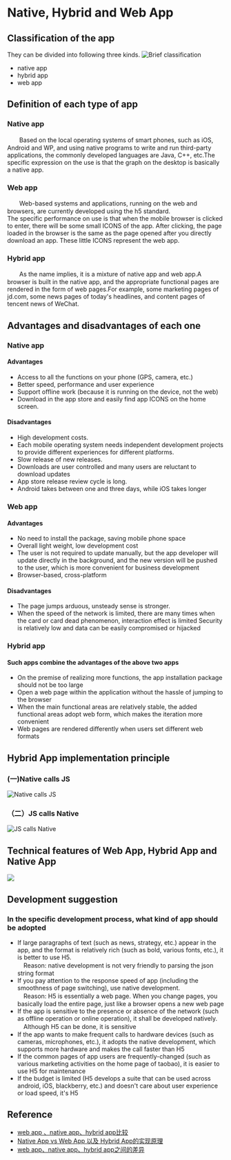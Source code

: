 # Native, Hybrid and Web App
## Classification of the app
They can be divided into following three kinds.
![Brief classification](https://upload-images.jianshu.io/upload_images/1668945-eebff27c68f3e4db.png?imageMogr2/auto-orient/)
* native app
* hybrid app
* web app
## Definition of each type of app
### Native app
　　Based on the local operating systems of smart phones, such as iOS, Android and WP, and using native programs to write and run third-party applications, the commonly developed languages are Java, C++, etc.The specific expression on the use is that the graph on the desktop is basically a native app.
### Web app
　　Web-based systems and applications, running on the web and browsers, are currently developed using the h5 standard.<br>
The specific performance on use is that when the mobile browser is clicked to enter, there will be some small ICONS of the app. After clicking, the page loaded in the browser is the same as the page opened after you directly download an app. These little ICONS represent the web app.
### Hybrid app
　　As the name implies, it is a mixture of native app and web app.A browser is built in the native app, and the appropriate functional pages are rendered in the form of web pages.For example, some marketing pages of jd.com, some news pages of today's headlines, and content pages of tencent news of WeChat.
## Advantages and disadvantages of each one
### Native app
#### Advantages
* Access to all the functions on your phone (GPS, camera, etc.)
* Better speed, performance and user experience
* Support offline work (because it is running on the device, not the web)
* Download in the app store and easily find app ICONS on the home screen.
#### Disadvantages
* High development costs.
* Each mobile operating system needs independent development projects to provide different experiences for different platforms.
* Slow release of new releases.
* Downloads are user controlled and many users are reluctant to download updates
* App store release review cycle is long.
* Android takes between one and three days, while iOS takes longer
### Web app
#### Advantages
* No need to install the package, saving mobile phone space
* Overall light weight, low development cost
* The user is not required to update manually, but the app developer will update directly in the background, and the new version will be pushed to the user, which is more convenient for business development
* Browser-based, cross-platform
#### Disadvantages
* The page jumps arduous, unsteady sense is stronger.
* When the speed of the network is limited, there are many times when the card or card dead phenomenon, interaction effect is limited
Security is relatively low and data can be easily compromised or hijacked
### Hybrid app
#### Such apps combine the advantages of the above two apps
* On the premise of realizing more functions, the app installation package should not be too large
* Open a web page within the application without the hassle of jumping to the browser
* When the main functional areas are relatively stable, the added functional areas adopt web form, which makes the iteration more convenient
* Web pages are rendered differently when users set different web formats
## Hybrid App implementation principle
### (一)Native calls JS
![Native calls JS](https://images2015.cnblogs.com/blog/745803/201602/745803-20160225172611943-468311561.png)
### （二）JS calls Native
![JS calls Native](https://images2015.cnblogs.com/blog/745803/201602/745803-20160225172707693-462455039.png)
## Technical features of Web App, Hybrid App and Native App
![](http://image.woshipm.com/wp-files/2014/12/b0cf05c189c1814380709ec94ebd5a7b.png)
## Development suggestion
### In the specific development process, what kind of app should be adopted
* If large paragraphs of text (such as news, strategy, etc.) appear in the app, and the format is relatively rich (such as bold, various fonts, etc.), it is better to use H5.<br>
　Reason: native development is not very friendly to parsing the json string format
* If you pay attention to the response speed of app (including the smoothness of page switching), use native development.<br>
　Reason: H5 is essentially a web page. When you change pages, you basically load the entire page, just like a browser opens a new web page
* If the app is sensitive to the presence or absence of the network (such as offline operation or online operation), it shall be developed natively.<br>
　Although H5 can be done, it is sensitive
* If the app wants to make frequent calls to hardware devices (such as cameras, microphones, etc.), it adopts the native development, which supports more hardware and makes the call faster than H5
* If the common pages of app users are frequently-changed (such as various marketing activities on the home page of taobao), it is easier to use H5 for maintenance
* If the budget is limited (H5 develops a suite that can be used across android, iOS, blackberry, etc.) and doesn't care about user experience or load speed, it's H5
## Reference
* [web app 、native app、hybrid app比较](https://www.jianshu.com/p/24bf070a4dcb)
* [Native App vs Web App 以及 Hybrid App的实现原理](https://www.cnblogs.com/alice626/p/5217759.html)
* [web app、native app、hybrid app之间的差异](https://blog.csdn.net/qq_33748378/article/details/51320890)
